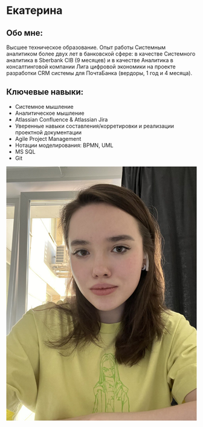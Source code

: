 # Екатерина 

## Обо мне:
Высшее техническое образование. Опыт работы Системным аналитиком более двух лет в банковской сфере: в качестве Системного аналитика в Sberbank CIB (9 месяцев) и в качестве Аналитика в консалтинговой компании Лига цифровой экономики на проекте разработки CRM системы для ПочтаБанка (вердоры, 1 год и 4 месяца).

## Ключевые навыки:
* Системное мышление
* Аналитическое мышление
* Atlassian Confluence & Atlassian Jira
* Уверенные навыки составления/корретировки и реализации проектной документации
* Agile Project Management
* Нотации моделирования: BPMN, UML
* MS SQL
* Git

![Photo](img/Photo.jpg)